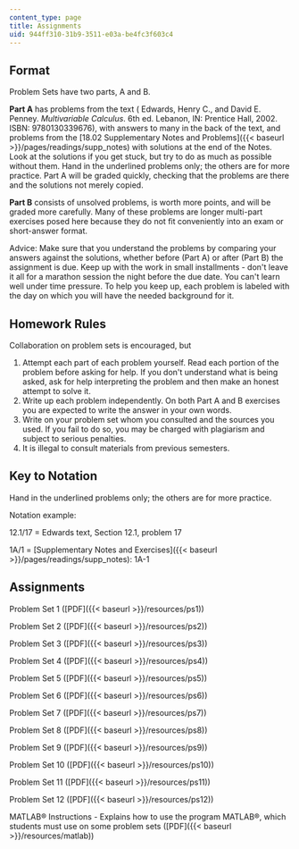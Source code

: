 ```yaml
---
content_type: page
title: Assignments
uid: 944ff310-31b9-3511-e03a-be4fc3f603c4
---
```


Format
------

Problem Sets have two parts, A and B.

**Part A** has problems from the text ( Edwards, Henry C., and David E. Penney. _Multivariable Calculus_. 6th ed. Lebanon, IN: Prentice Hall, 2002. ISBN: 9780130339676), with answers to many in the back of the text, and problems from the [18.02 Supplementary Notes and Problems]({{< baseurl >}}/pages/readings/supp_notes) with solutions at the end of the Notes. Look at the solutions if you get stuck, but try to do as much as possible without them. Hand in the underlined problems only; the others are for more practice. Part A will be graded quickly, checking that the problems are there and the solutions not merely copied.

**Part B** consists of unsolved problems, is worth more points, and will be graded more carefully. Many of these problems are longer multi-part exercises posed here because they do not fit conveniently into an exam or short-answer format.

Advice: Make sure that you understand the problems by comparing your answers against the solutions, whether before (Part A) or after (Part B) the assignment is due. Keep up with the work in small installments - don't leave it all for a marathon session the night before the due date. You can't learn well under time pressure. To help you keep up, each problem is labeled with the day on which you will have the needed background for it.

Homework Rules
--------------

Collaboration on problem sets is encouraged, but

1.  Attempt each part of each problem yourself. Read each portion of the problem before asking for help. If you don't understand what is being asked, ask for help interpreting the problem and then make an honest attempt to solve it.
2.  Write up each problem independently. On both Part A and B exercises you are expected to write the answer in your own words.
3.  Write on your problem set whom you consulted and the sources you used. If you fail to do so, you may be charged with plagiarism and subject to serious penalties.
4.  It is illegal to consult materials from previous semesters.

Key to Notation
---------------

Hand in the underlined problems only; the others are for more practice.

Notation example:

12.1/17 = Edwards text, Section 12.1, problem 17

1A/1 = [Supplementary Notes and Exercises]({{< baseurl >}}/pages/readings/supp_notes): 1A-1

Assignments
-----------

Problem Set 1 ([PDF]({{< baseurl >}}/resources/ps1))

Problem Set 2 ([PDF]({{< baseurl >}}/resources/ps2))

Problem Set 3 ([PDF]({{< baseurl >}}/resources/ps3))

Problem Set 4 ([PDF]({{< baseurl >}}/resources/ps4))

Problem Set 5 ([PDF]({{< baseurl >}}/resources/ps5))

Problem Set 6 ([PDF]({{< baseurl >}}/resources/ps6))

Problem Set 7 ([PDF]({{< baseurl >}}/resources/ps7))

Problem Set 8 ([PDF]({{< baseurl >}}/resources/ps8))

Problem Set 9 ([PDF]({{< baseurl >}}/resources/ps9))

Problem Set 10 ([PDF]({{< baseurl >}}/resources/ps10))

Problem Set 11 ([PDF]({{< baseurl >}}/resources/ps11))

Problem Set 12 ([PDF]({{< baseurl >}}/resources/ps12))

MATLAB® Instructions - Explains how to use the program MATLAB®, which students must use on some problem sets ([PDF]({{< baseurl >}}/resources/matlab))